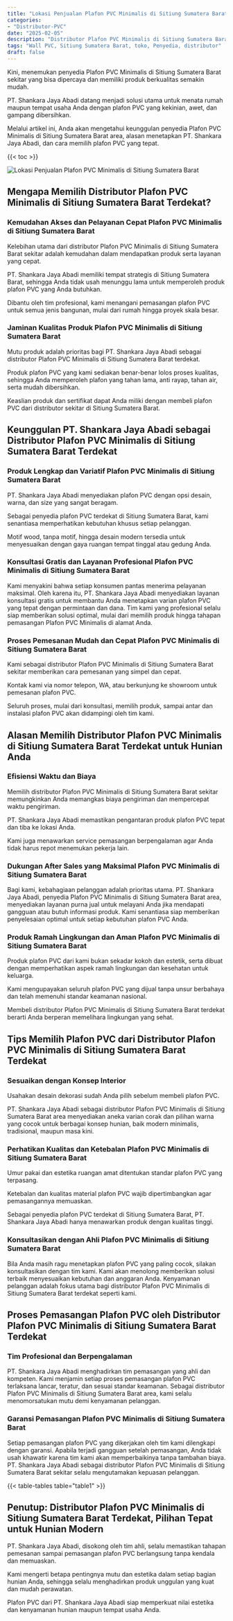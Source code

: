 ```yaml
---
title: "Lokasi Penjualan Plafon PVC Minimalis di Sitiung Sumatera Barat"
categories: 
- "Distributor-PVC"
date: "2025-02-05"
description: "Distributor Plafon PVC Minimalis di Sitiung Sumatera Barat untuk rumah, office, dan gerai. Panel berkualitas, pilihan motif, pilihan warna modern, beserta jasa penempatan dikerjakan oleh tenaga ahli profesional dan jaminan resmi!|Jasa penyediaan Plafon PVC Minimalis di Sitiung Sumatera Barat untuk kebutuhan tempat tinggal, kantor, atau gerai, dengan produk terbaik dan pemasangan oleh tenaga ahli profesional dan jaminan resmi.|Solusi Plafon PVC Minimalis di Sitiung Sumatera Barat yang terpercaya bagi rumah, office, dan toko, dengan panel terbaik dan instalasi dikerjakan oleh teknisi profesional dan garansi resmi.|Penyediaan Plafon PVC Minimalis di Sitiung Sumatera Barat untuk tempat tinggal, kantor, serta ritel, beserta produk unggulan dan penempatan ditangani oleh teknisi berpengalaman, lengkap beserta jaminan resmi.}"
tags: "Wall PVC, Sitiung Sumatera Barat, toko, Penyedia, distributor"
draft: false
---
```


Kini, menemukan penyedia Plafon PVC Minimalis di Sitiung Sumatera Barat sekitar yang bisa dipercaya dan memiliki produk berkualitas semakin mudah.

PT. Shankara Jaya Abadi datang menjadi solusi utama untuk menata rumah maupun tempat usaha Anda dengan plafon PVC yang kekinian, awet, dan gampang dibersihkan.

Melalui artikel ini, Anda akan mengetahui keunggulan penyedia Plafon PVC Minimalis di Sitiung Sumatera Barat area, alasan menetapkan PT. Shankara Jaya Abadi, dan cara memilih plafon PVC yang tepat.

{{< toc >}}

![Lokasi Penjualan Plafon PVC Minimalis di Sitiung Sumatera Barat](/images/Distributor-PVC/Lokasi-Penjualan-Plafon-PVC-Minimalis-di-Sitiung-Sumatera-Barat.png)


## Mengapa Memilih Distributor Plafon PVC Minimalis di Sitiung Sumatera Barat Terdekat?

### Kemudahan Akses dan Pelayanan Cepat Plafon PVC Minimalis di Sitiung Sumatera Barat

Kelebihan utama dari distributor Plafon PVC Minimalis di Sitiung Sumatera Barat sekitar adalah kemudahan dalam mendapatkan produk serta layanan yang cepat.

PT. Shankara Jaya Abadi memiliki tempat strategis di Sitiung Sumatera Barat, sehingga Anda tidak usah menunggu lama untuk memperoleh produk plafon PVC yang Anda butuhkan.

Dibantu oleh tim profesional, kami menangani pemasangan plafon PVC untuk semua jenis bangunan, mulai dari rumah hingga proyek skala besar.

### Jaminan Kualitas Produk Plafon PVC Minimalis di Sitiung Sumatera Barat

Mutu produk adalah prioritas bagi PT. Shankara Jaya Abadi sebagai distributor Plafon PVC Minimalis di Sitiung Sumatera Barat terdekat.

Produk plafon PVC yang kami sediakan benar-benar lolos proses kualitas, sehingga Anda memperoleh plafon yang tahan lama, anti rayap, tahan air, serta mudah dibersihkan.

Keaslian produk dan sertifikat dapat Anda miliki dengan membeli plafon PVC dari distributor sekitar di Sitiung Sumatera Barat.

## Keunggulan PT. Shankara Jaya Abadi sebagai Distributor Plafon PVC Minimalis di Sitiung Sumatera Barat Terdekat

### Produk Lengkap dan Variatif Plafon PVC Minimalis di Sitiung Sumatera Barat

PT. Shankara Jaya Abadi menyediakan plafon PVC dengan opsi desain, warna, dan size yang sangat beragam.

Sebagai penyedia plafon PVC terdekat di Sitiung Sumatera Barat, kami senantiasa memperhatikan kebutuhan khusus setiap pelanggan.

Motif wood, tanpa motif, hingga desain modern tersedia untuk menyesuaikan dengan gaya ruangan tempat tinggal atau gedung Anda.

### Konsultasi Gratis dan Layanan Profesional Plafon PVC Minimalis di Sitiung Sumatera Barat

Kami menyakini bahwa setiap konsumen pantas menerima pelayanan maksimal. Oleh karena itu, PT. Shankara Jaya Abadi menyediakan layanan konsultasi gratis untuk membantu Anda menetapkan varian plafon PVC yang tepat dengan permintaan dan dana. Tim kami yang profesional selalu siap memberikan solusi optimal, mulai dari memilih produk hingga tahapan pemasangan Plafon PVC Minimalis di alamat Anda.

### Proses Pemesanan Mudah dan Cepat Plafon PVC Minimalis di Sitiung Sumatera Barat

Kami sebagai distributor Plafon PVC Minimalis di Sitiung Sumatera Barat sekitar memberikan cara pemesanan yang simpel dan cepat.

Kontak kami via nomor telepon, WA, atau berkunjung ke showroom untuk pemesanan plafon PVC.

Seluruh proses, mulai dari konsultasi, memilih produk, sampai antar dan instalasi plafon PVC akan didampingi oleh tim kami.

## Alasan Memilih Distributor Plafon PVC Minimalis di Sitiung Sumatera Barat Terdekat untuk Hunian Anda

### Efisiensi Waktu dan Biaya

Memilih distributor Plafon PVC Minimalis di Sitiung Sumatera Barat sekitar memungkinkan Anda memangkas biaya pengiriman dan mempercepat waktu pengiriman.

PT. Shankara Jaya Abadi memastikan pengantaran produk plafon PVC tepat dan tiba ke lokasi Anda.

Kami juga menawarkan service pemasangan berpengalaman agar Anda tidak harus repot menemukan pekerja lain.

### Dukungan After Sales yang Maksimal Plafon PVC Minimalis di Sitiung Sumatera Barat

Bagi kami, kebahagiaan pelanggan adalah prioritas utama. PT. Shankara Jaya Abadi, penyedia Plafon PVC Minimalis di Sitiung Sumatera Barat area, menyediakan layanan purna jual untuk melayani Anda jika mendapati gangguan atau butuh informasi produk. Kami senantiasa siap memberikan penyelesaian optimal untuk setiap kebutuhan plafon PVC Anda.

### Produk Ramah Lingkungan dan Aman Plafon PVC Minimalis di Sitiung Sumatera Barat

Produk plafon PVC dari kami bukan sekadar kokoh dan estetik, serta dibuat dengan memperhatikan aspek ramah lingkungan dan kesehatan untuk keluarga.

Kami mengupayakan seluruh plafon PVC yang dijual tanpa unsur berbahaya dan telah memenuhi standar keamanan nasional.

Membeli distributor Plafon PVC Minimalis di Sitiung Sumatera Barat terdekat berarti Anda berperan memelihara lingkungan yang sehat.

## Tips Memilih Plafon PVC dari Distributor Plafon PVC Minimalis di Sitiung Sumatera Barat Terdekat

### Sesuaikan dengan Konsep Interior

Usahakan desain dekorasi sudah Anda pilih sebelum membeli plafon PVC.

PT. Shankara Jaya Abadi sebagai distributor Plafon PVC Minimalis di Sitiung Sumatera Barat area menyediakan aneka varian corak dan pilihan warna yang cocok untuk berbagai konsep hunian, baik modern minimalis, tradisional, maupun masa kini.

### Perhatikan Kualitas dan Ketebalan Plafon PVC Minimalis di Sitiung Sumatera Barat

Umur pakai dan estetika ruangan amat ditentukan standar plafon PVC yang terpasang.

Ketebalan dan kualitas material plafon PVC wajib dipertimbangkan agar pemasangannya memuaskan.

Sebagai penyedia plafon PVC terdekat di Sitiung Sumatera Barat, PT. Shankara Jaya Abadi hanya menawarkan produk dengan kualitas tinggi.

### Konsultasikan dengan Ahli Plafon PVC Minimalis di Sitiung Sumatera Barat

Bila Anda masih ragu menetapkan plafon PVC yang paling cocok, silakan konsultasikan dengan tim kami. Kami akan menolong memberikan solusi terbaik menyesuaikan kebutuhan dan anggaran Anda. Kenyamanan pelanggan adalah fokus utama bagi distributor Plafon PVC Minimalis di Sitiung Sumatera Barat terdekat seperti kami.

## Proses Pemasangan Plafon PVC oleh Distributor Plafon PVC Minimalis di Sitiung Sumatera Barat Terdekat

### Tim Profesional dan Berpengalaman

PT. Shankara Jaya Abadi menghadirkan tim pemasangan yang ahli dan kompeten. Kami menjamin setiap proses pemasangan plafon PVC terlaksana lancar, teratur, dan sesuai standar keamanan. Sebagai distributor Plafon PVC Minimalis di Sitiung Sumatera Barat area, kami selalu menomorsatukan mutu demi kenyamanan pelanggan.

### Garansi Pemasangan Plafon PVC Minimalis di Sitiung Sumatera Barat

Setiap pemasangan plafon PVC yang dikerjakan oleh tim kami dilengkapi dengan garansi. Apabila terjadi gangguan setelah pemasangan, Anda tidak usah khawatir karena tim kami akan memperbaikinya tanpa tambahan biaya. PT. Shankara Jaya Abadi sebagai distributor Plafon PVC Minimalis di Sitiung Sumatera Barat sekitar selalu mengutamakan kepuasan pelanggan.

{{< table-tables table="table1" >}}

## Penutup: Distributor Plafon PVC Minimalis di Sitiung Sumatera Barat Terdekat, Pilihan Tepat untuk Hunian Modern

PT. Shankara Jaya Abadi, disokong oleh tim ahli, selalu memastikan tahapan pemesanan sampai pemasangan plafon PVC berlangsung tanpa kendala dan memuaskan.

Kami mengerti betapa pentingnya mutu dan estetika dalam setiap bagian hunian Anda, sehingga selalu menghadirkan produk unggulan yang kuat dan mudah perawatan.

Plafon PVC dari PT. Shankara Jaya Abadi siap memperkuat nilai estetika dan kenyamanan hunian maupun tempat usaha Anda.